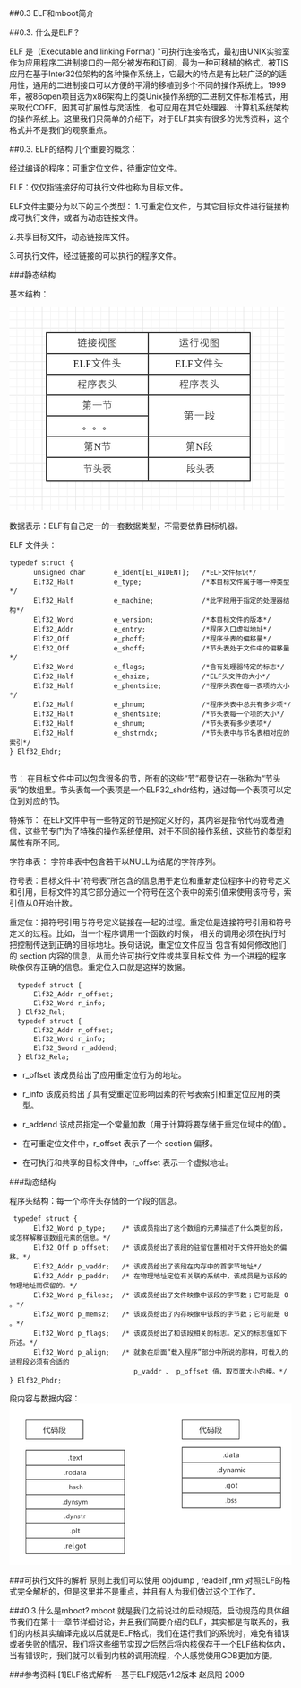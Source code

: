 ##0.3 ELF和mboot简介

##0.3. 什么是ELF？

ELF 是（Executable and linking Format) "可执行连接格式，最初由UNIX实验室作为应用程序二进制接口的一部分被发布和订阅，最为一种可移植的格式，被TIS应用在基于Inter32位架构的各种操作系统上，它最大的特点是有比较广泛的的适用性，通用的二进制接口可以方便的平滑的移植到多个不同的操作系统上。1999年，被86open项目选为x86架构上的类Unix操作系统的二进制文件标准格式，用来取代COFF。因其可扩展性与灵活性，也可应用在其它处理器、计算机系统架构的操作系统上。这里我们只简单的介绍下，对于ELF其实有很多的优秀资料，这个格式并不是我们的观察重点。

##0.3. ELF的结构
几个重要的概念：

经过编译的程序：可重定位文件，待重定位文件。

ELF：仅仅指链接好的可执行文件也称为目标文件。

ELF文件主要分为以下的三个类型：
1.可重定位文件，与其它目标文件进行链接构成可执行文件，或者为动态链接文件。

2.共享目标文件，动态链接库文件。

3.可执行文件，经过链接的可以执行的程序文件。


###静态结构

基本结构：

![ss](./image/objstr.png)

数据表示：ELF有自己定一的一套数据类型，不需要依靠目标机器。

ELF 文件头：

```
typedef struct {
      unsigned char       e_ident[EI_NIDENT];   /*ELF文件标识*/
      Elf32_Half          e_type;               /*本目标文件属于哪一种类型*/
      Elf32_Half          e_machine;            /*此字段用于指定的处理器结构*/
      Elf32_Word          e_version;            /*本目标文件的版本*/
      Elf32_Addr          e_entry;              /*程序入口虚拟地址*/
      Elf32_Off           e_phoff;              /*程序头表的偏移量*/
      Elf32_Off           e_shoff;              /*节头表处于文件中的偏移量*/
      Elf32_Word          e_flags;              /*含有处理器特定的标志*/
      Elf32_Half          e_ehsize;             /*ELF头文件的大小*/
      Elf32_Half          e_phentsize;          /*程序头表在每一表项的大小*/
      Elf32_Half          e_phnum;              /*程序头表中总共有多少项*/
      Elf32_Half          e_shentsize;          /*节头表每一个项的大小*/
      Elf32_Half          e_shnum;              /*节头表有多少表项*/
      Elf32_Half          e_shstrndx;           /*节头表中与节名表相对应的索引*/
} Elf32_Ehdr;


```
节：
在目标文件中可以包含很多的节，所有的这些“节”都登记在一张称为“节头表”的数组里。节头表每一个表项是一个ELF32_shdr结构，通过每一个表项可以定位到对应的节。

特殊节：
在ELF文件中有一些特定的节是预定义好的，其内容是指令代码或者通信，这些节专门为了特殊的操作系统使用，对于不同的操作系统，这些节的类型和属性有所不同。

字符串表：
字符串表中包含若干以NULL为结尾的字符序列。

符号表：目标文件中“符号表”所包含的信息用于定位和重新定位程序中的符号定义和引用，目标文件的其它部分通过一个符号在这个表中的索引值来使用该符号，索引值从0开始计数。

重定位：把符号引用与符号定义链接在一起的过程。重定位是连接符号引用和符号定义的过程。比如，当一个程序调用一个函数的时候，
相关的调用必须在执行时把控制传送到正确的目标地址。换句话说，重定位文件应当
包含有如何修改他们的 section 内容的信息，从而允许可执行文件或共享目标文件
为一个进程的程序映像保存正确的信息。重定位入口就是这样的数据。
```
  typedef struct {
      Elf32_Addr r_offset;
      Elf32_Word r_info;
  } Elf32_Rel;
  typedef struct {
      Elf32_Addr r_offset;
      Elf32_Word r_info;
      Elf32_Sword r_addend;
  } Elf32_Rela;
```
* r_offset
  该成员给出了应用重定位行为的地址。
* r_info
  该成员给出了具有受重定位影响因素的符号表索引和重定位应用的类型。
* r_addend
  该成员指定一个常量加数（用于计算将要存储于重定位域中的值）。
 
* 在可重定位文件中，r_offset 表示了一个 section 偏移。
  
* 在可执行和共享的目标文件中，r_offset 表示一个虚拟地址。


###动态结构

程序头结构：每一个称许头存储的一个段的信息。

```
 typedef struct {
      Elf32_Word p_type;    /* 该成员指出了这个数组的元素描述了什么类型的段，或怎样解释该数组元素的信息。*/
      Elf32_Off p_offset;   /* 该成员给出了该段的驻留位置相对于文件开始处的偏移。*/
      Elf32_Addr p_vaddr;   /* 该成员给出了该段在内存中的首字节地址*/
      Elf32_Addr p_paddr;   /* 在物理地址定位有关联的系统中，该成员是为该段的物理地址而保留的。*/
      Elf32_Word p_filesz;  /* 该成员给出了文件映像中该段的字节数；它可能是 0 。*/
      Elf32_Word p_memsz;   /* 该成员给出了内存映像中该段的字节数；它可能是 0 。*/
      Elf32_Word p_flags;   /* 该成员给出了和该段相关的标志。定义的标志值如下所述。*/
      Elf32_Word p_align;   /* 就象在后面“载入程序”部分中所说的那样，可载入的进程段必须有合适的
                               p_vaddr 、 p_offset 值，取页面大小的模。*/
} Elf32_Phdr;

```
段内容与数据内容：
![ss](./image/segment.png)

###可执行文件的解析
原则上我们可以使用 objdump , readelf ,nm  对照ELF的格式完全解析的，但是这里并不是重点，并且有人为我们做过这个工作了。

###0.3.什么是mboot?
mboot 就是我们之前说过的启动规范，启动规范的具体细节我们在第十一章节详细讨论，并且我们简要介绍的ELF，其实都是有联系的，我们的内核其实编译完成以后就是ELF格式，我们在运行我们的系统时，难免有错误或者失败的情况，我们将这些细节实现之后然后将内核保存于一个ELF结构体内，当有错误时，我们就可以看到内核的调用流程，个人感觉使用GDB更加方便。

###参考资料
[1]ELF格式解析  --基于ELF规范v1.2版本 赵凤阳 2009